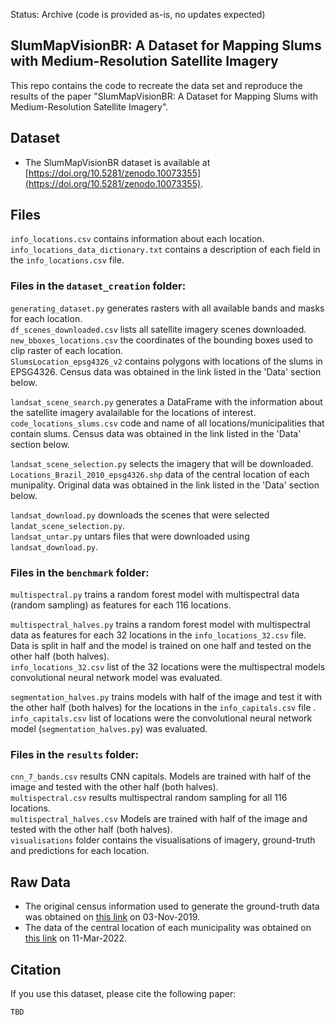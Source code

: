 Status: Archive (code is provided as-is, no updates expected)

## SlumMapVisionBR: A Dataset for Mapping Slums with Medium-Resolution Satellite Imagery

This repo contains the code to recreate the data set and reproduce the results of the paper "SlumMapVisionBR: A Dataset for Mapping Slums
with Medium-Resolution Satellite Imagery". 

## Dataset 

- The SlumMapVisionBR dataset is available at [https://doi.org/10.5281/zenodo.10073355](https://doi.org/10.5281/zenodo.10073355). 

## Files

`info_locations.csv` contains information about each location.<br>
`info_locations_data_dictionary.txt` contains a description of each field in the `info_locations.csv` file.<br>

### Files in the `dataset_creation` folder:

`generating_dataset.py` generates rasters with all available bands and masks for each location.<br>
`df_scenes_downloaded.csv` lists all satellite imagery scenes downloaded.<br>
`new_bboxes_locations.csv` the coordinates of the bounding boxes used to clip raster of each location.<br>
`SlumsLocation_epsg4326_v2` contains polygons with locations of the slums in EPSG4326. Census data was obtained in the link listed in the 'Data' section below. <br>

`landsat_scene_search.py` generates a DataFrame with the information about the satellite imagery avalailable for the locations of interest.<br>
`code_locations_slums.csv` code and name of all locations/municipalities that contain slums. Census data was obtained in the link listed in the 'Data' section below. <br>

`landsat_scene_selection.py` selects the imagery that will be downloaded.<br>
`Locations_Brazil_2010_epsg4326.shp` data of the central location of each munipality. Original data was obtained in the link listed in the 'Data' section below. <br>

`landsat_download.py` downloads the scenes that were selected `landat_scene_selection.py`.<br>
`landsat_untar.py` untars files that were downloaded using `landsat_download.py`.<br>

### Files in the `benchmark` folder:

`multispectral.py` trains a random forest model with multispectral data (random sampling) as features for each 116 locations. <br>

`multispectral_halves.py` trains a random forest model with multispectral data as features for each 32 locations in the `info_locations_32.csv` file. Data is split in half and the model is trained on one half and tested on the other half (both halves).<br>
`info_locations_32.csv` list of the 32 locations were the multispectral models convolutional neural network model was evaluated.<br>

`segmentation_halves.py` trains models with half of the image and test it with the other half (both halves) for the locations in the `info_capitals.csv` file .<br>
`info_capitals.csv` list of locations were the convolutional neural network model (`segmentation_halves.py`) was evaluated.<br>

### Files in the `results` folder:

`cnn_7_bands.csv` results CNN capitals. Models are trained with half of the image and tested with the other half (both halves).<br>
`multispectral.csv` results multispectral random sampling for all 116 locations.<br>
`multispectral_halves.csv` Models are trained with half of the image and tested with the other half (both halves).<br>
`visualisations` folder contains the visualisations of imagery, ground-truth and predictions for each location.<br>

## Raw Data

- The original census information used to generate the ground-truth data was obtained on [this link](https://www.ibge.gov.br/geociencias/organizacao-do-territorio/tipologias-do-territorio/15788-aglomerados-subnormais.html) on 03-Nov-2019. 
- The data of the central location of each municipality was obtained on [this link](https://www.ibge.gov.br/geociencias/organizacao-do-territorio/estrutura-territorial/27385-localidades.html?=&t=acesso-ao-produto) on 11-Mar-2022.


## Citation

If you use this dataset, please cite the following paper:

```
TBD

```